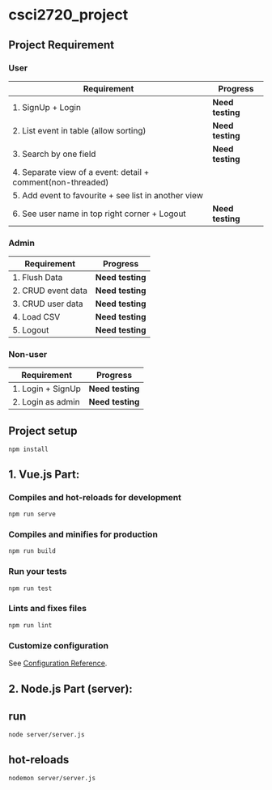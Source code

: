 
# csci2720_project

  
## Project Requirement

### User
| Requirement | Progress |
|--|--|
| 1. SignUp + Login | **Need testing** |
| 2. List event in table (allow sorting) | **Need testing** |
| 3. Search by one field | **Need testing** |
| 4. Separate view of a event: detail + comment(non-threaded) |  |
| 5. Add event to favourite + see list in another view |  |
| 6. See user name in top right corner + Logout | **Need testing** |

### Admin
| Requirement | Progress |
|--|--|
| 1. Flush Data | **Need testing** |
| 2. CRUD event data | **Need testing** |
| 3. CRUD user data | **Need testing** |
| 4. Load CSV | **Need testing** |
| 5. Logout | **Need testing** |

### Non-user
| Requirement | Progress |
|--|--|
| 1. Login + SignUp | **Need testing** |
| 2. Login as admin | **Need testing** |


## Project setup
```
npm install
```

## 1. Vue.js Part:

### Compiles and hot-reloads for development
```
npm run serve
```
### Compiles and minifies for production
```
npm run build
```

### Run your tests
```
npm run test
```
### Lints and fixes files
```
npm run lint
```

### Customize configuration
See [Configuration Reference](https://cli.vuejs.org/config/).

## 2. Node.js Part (server):
## run
```
node server/server.js
```
## hot-reloads
```
nodemon server/server.js
```